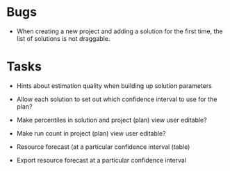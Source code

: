 # Bugs

* When creating a new project and adding a solution for the first time, the
  list of solutions is not draggable.

# Tasks

* Hints about estimation quality when building up solution parameters
* Allow each solution to set out which confidence interval to use for the plan?
* Make percentiles in solution and project (plan) view user editable?
* Make run count in project (plan) view user editable?

* Resource forecast (at a particular confidence interval (table)
* Export resource forecast at a particular confidence interval
